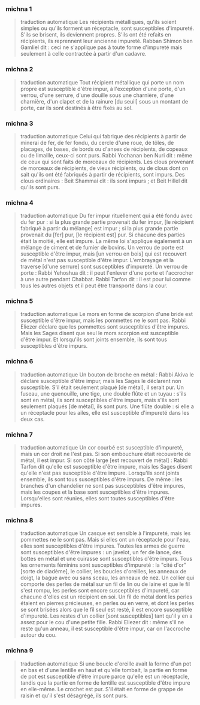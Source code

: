 
### michna 1
> traduction automatique
Les récipients métalliques, qu'ils soient simples ou qu'ils forment un réceptacle, sont susceptibles d'impureté. S'ils se brisent, ils deviennent propres. S'ils ont été refaits en récipients, ils reprennent leur ancienne impureté. Rabban Shimon ben Gamliel dit : ceci ne s'applique pas à toute forme d'impureté mais seulement à celle contractée à partir d'un cadavre.

### michna 2
> traduction automatique
Tout récipient métallique qui porte un nom propre est susceptible d'être impur, à l'exception d'une porte, d'un verrou, d'une serrure, d'une douille sous une charnière, d'une charnière, d'un clapet et de la rainure [du seuil] sous un montant de porte, car ils sont destinés à être fixés au sol.

### michna 3
> traduction automatique
Celui qui fabrique des récipients à partir de minerai de fer, de fer fondu, du cercle d'une roue, de tôles, de placages, de bases, de bords ou d'anses de récipients, de copeaux ou de limaille, ceux-ci sont purs. Rabbi Yochanan ben Nuri dit : même de ceux qui sont faits de morceaux de récipients.  Les clous provenant de morceaux de récipients, de vieux récipients, ou de clous dont on sait qu'ils ont été fabriqués à partir de récipients, sont impurs. Des clous ordinaires : Beit Shammai dit : ils sont impurs ; et Beit Hillel dit qu'ils sont purs.

### michna 4
> traduction automatique
Du fer impur rituellement qui a été fondu avec du fer pur : si la plus grande partie provenait du fer impur, [le récipient fabriqué à partir du mélange] est impur ; si la plus grande partie provenait du [fer] pur, [le récipient est] pur. Si chacune des parties était la moitié, elle est impure. La même loi s'applique également à un mélange de ciment et de fumier de bovins. Un verrou de porte est susceptible d'être impur, mais [un verrou en bois] qui est recouvert de métal n'est pas susceptible d'être impur. L'embrayage et la traverse [d'une serrure] sont susceptibles d'impureté. Un verrou de porte : Rabbi Yehoshua dit : il peut l'enlever d'une porte et l'accrocher à une autre pendant Chabbat. Rabbi Tarfon dit : il est pour lui comme tous les autres objets et il peut être transporté dans la cour.

### michna 5
> traduction automatique
Le mors en forme de scorpion d'une bride est susceptible d'être impur, mais les pommettes ne le sont pas. Rabbi Eliezer déclare que les pommettes sont susceptibles d'être impures. Mais les Sages disent que seul le mors scorpion est susceptible d'être impur. Et lorsqu'ils sont joints ensemble, ils sont tous susceptibles d'être impurs.

### michna 6
> traduction automatique
Un bouton de broche en métal : Rabbi Akiva le déclare susceptible d'être impur, mais les Sages le déclarent non susceptible. S'il était seulement plaqué [de métal], il serait pur. Un fuseau, une quenouille, une tige, une double flûte et un tuyau : s'ils sont en métal, ils sont susceptibles d'être impurs, mais s'ils sont seulement plaqués [de métal], ils sont purs. Une flûte double : si elle a un réceptacle pour les ailes, elle est susceptible d'impureté dans les deux cas.

### michna 7
> traduction automatique
Un cor courbé est susceptible d'impureté, mais un cor droit ne l'est pas. Si son embouchure était recouverte de métal, il est impur. Si son côté large [est recouvert de métal] : Rabbi Tarfon dit qu'elle est susceptible d'être impure, mais les Sages disent qu'elle n'est pas susceptible d'être impure. Lorsqu'ils sont joints ensemble, ils sont tous susceptibles d'être impurs. De même : les branches d'un chandelier ne sont pas susceptibles d'être impures, mais les coupes et la base sont susceptibles d'être impures. Lorsqu'elles sont réunies, elles sont toutes susceptibles d'être impures.

### michna 8
> traduction automatique
Un casque est sensible à l'impureté, mais les pommettes ne le sont pas. Mais si elles ont un réceptacle pour l'eau, elles sont susceptibles d'être impures. Toutes les armes de guerre sont susceptibles d'être impures : un javelot, un fer de lance, des bottes en métal et une cuirasse sont susceptibles d'être impurs.  Tous les ornements féminins sont susceptibles d'impureté : la "cité d'or" [sorte de diadème], le collier, les boucles d'oreilles, les anneaux de doigt, la bague avec ou sans sceau, les anneaux de nez. Un collier qui comporte des perles de métal sur un fil de lin ou de laine et que le fil s'est rompu, les perles sont encore susceptibles d'impureté, car chacune d'elles est un récipient en soi. Un fil de métal dont les perles étaient en pierres précieuses, en perles ou en verre, et dont les perles se sont brisées alors que le fil seul est resté, il est encore susceptible d'impureté. Les restes d'un collier [sont susceptibles] tant qu'il y en a assez pour le cou d'une petite fille.  Rabbi Eliezer dit : même s'il ne reste qu'un anneau, il est susceptible d'être impur, car on l'accroche autour du cou.

### michna 9
> traduction automatique
Si une boucle d'oreille avait la forme d'un pot en bas et d'une lentille en haut et qu'elle tombait, la partie en forme de pot est susceptible d'être impure parce qu'elle est un réceptacle, tandis que la partie en forme de lentille est susceptible d'être impure en elle-même. Le crochet est pur. S'il était en forme de grappe de raisin et qu'il s'est désagrégé, ils sont purs.
